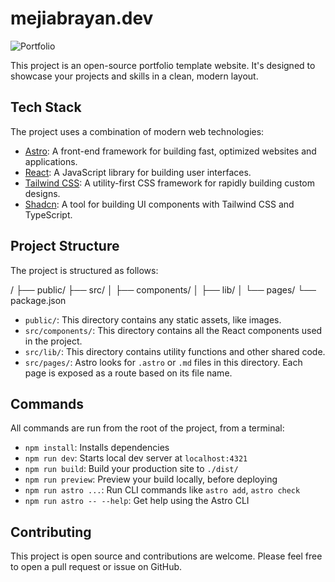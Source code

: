 # mejiabrayan.dev

![Portfolio](/portfolio.png)

This project is an open-source portfolio template website. It's designed to showcase your projects and skills in a clean, modern layout.


## Tech Stack

The project uses a combination of modern web technologies:

- [Astro](https://astro.build/): A front-end framework for building fast, optimized websites and applications.
- [React](https://reactjs.org/): A JavaScript library for building user interfaces.
- [Tailwind CSS](https://tailwindcss.com/): A utility-first CSS framework for rapidly building custom designs.
- [Shadcn](https://ui.shadcn.com/): A tool for building UI components with Tailwind CSS and TypeScript.

## Project Structure

The project is structured as follows:

/
├── public/
├── src/
│ ├── components/
│ ├── lib/
│ └── pages/
└── package.json


- `public/`: This directory contains any static assets, like images.
- `src/components/`: This directory contains all the React components used in the project.
- `src/lib/`: This directory contains utility functions and other shared code.
- `src/pages/`: Astro looks for `.astro` or `.md` files in this directory. Each page is exposed as a route based on its file name.

## Commands

All commands are run from the root of the project, from a terminal:

- `npm install`: Installs dependencies
- `npm run dev`: Starts local dev server at `localhost:4321`
- `npm run build`: Build your production site to `./dist/`
- `npm run preview`: Preview your build locally, before deploying
- `npm run astro ...`: Run CLI commands like `astro add`, `astro check`
- `npm run astro -- --help`: Get help using the Astro CLI

## Contributing

This project is open source and contributions are welcome. Please feel free to open a pull request or issue on GitHub.

